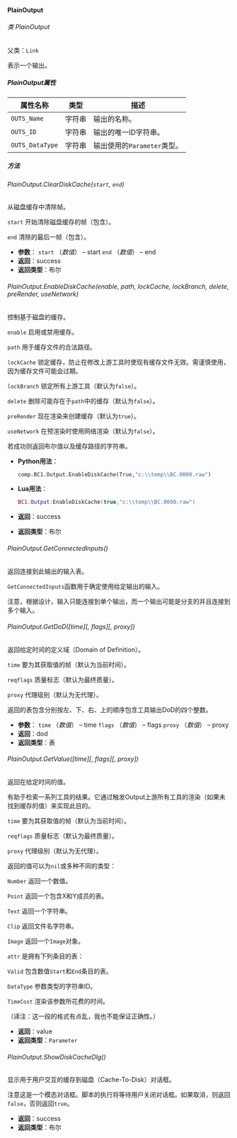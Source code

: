 #### PlainOutput

###### 类 PlainOutput

父类：`Link`

表示一个输出。

##### PlainOutput属性

| 属性名称        | 类型   | 描述                        |
| --------------- | ------ | --------------------------- |
| `OUTS_Name`     | 字符串 | 输出的名称。                |
| `OUTS_ID`       | 字符串 | 输出的唯一ID字符串。        |
| `OUTS_DataType` | 字符串 | 输出使用的`Parameter`类型。 |

##### 方法

###### PlainOutput.ClearDiskCache(`start`, `end`)

从磁盘缓存中清除帧。

`start` 开始清除磁盘缓存的帧（包含）。

`end` 清除的最后一帧（包含）。

- <b>参数</b>：
  `start` （*数值*） – start
  `end` （*数值*） – end
- <b>返回</b>：success
- <b>返回类型</b>：布尔

###### PlainOutput.EnableDiskCache(*enable*, *path*, *lockCache*, *lockBranch*, *delete*, *preRender*, *useNetwork*)

控制基于磁盘的缓存。

`enable` 启用或禁用缓存。

`path` 用于缓存文件的合法路径。

`lockCache` 锁定缓存，防止在修改上游工具时使现有缓存文件无效。需谨慎使用，因为缓存文件可能会过期。

`lockBranch` 锁定所有上游工具（默认为`false`）。

`delete` 删除可能存在于`path`中的缓存（默认为`false`）。

`preRender` 现在渲染来创建缓存（默认为`true`）。

`useNetwork` 在预渲染时使用网络渲染（默认为`false`）。

若成功则返回布尔值以及缓存路径的字符串。

- <b>Python用法</b>：

  ```python
  comp.BC1.Output.EnableDiskCache(True,"c:\\temp\\BC.0000.raw")
  ```

- <b>Lua用法</b>：

  ```lua
  BC1.Output:EnableDiskCache(true,"c:\\temp\\BC.0000.raw")
  ```

- <b>返回</b>：success

- <b>返回类型</b>：布尔

###### PlainOutput.GetConnectedInputs()

返回连接到此输出的输入表。

`GetConnectedInputs`函数用于确定使用给定输出的输入。

注意，根据设计，输入只能连接到单个输出，而一个输出可能是分支的并且连接到多个输入。

###### PlainOutput.GetDoD(\[*time*\]\[, *flags*\]\[, *proxy*\])

返回给定时间的定义域（Domain of Definition）。

`time` 要为其获取值的帧（默认为当前时间）。

`reqflags` 质量标志（默认为最终质量）。

`proxy` 代理级别（默认为无代理）。

返回的表包含分别按左、下、右、上的顺序包含工具输出DoD的四个整数。

- <b>参数</b>：
  `time` （*数值*） – time
  `flags` （*数值*） – flags
  `proxy` （*数值*） – proxy
- <b>返回</b>：dod
- <b>返回类型</b>：表

###### PlainOutput.GetValue(\[*time*\]\[, *flags*\]\[, *proxy*\])

返回在给定时间的值。

有助于检索一系列工具的结果。它通过触发Output上游所有工具的渲染（如果未找到缓存的值）来实现此目的。

`time` 要为其获取值的帧（默认为当前时间）。

`reqflags` 质量标志（默认为最终质量）。

`proxy` 代理级别（默认为无代理）。

返回的值可以为`nil`或多种不同的类型：

`Number` 返回一个数值。

`Point` 返回一个包含X和Y成员的表。

`Text` 返回一个字符串。

`Clip` 返回文件名字符串。

`Image` 返回一个`Image`对象。

`attr` 是拥有下列条目的表：

`Valid` 包含数值`Start`和`End`条目的表。

`DataType` 参数类型的字符串ID。

`TimeCost` 渲染该参数所花费的时间。

（译注：这一段的格式有点乱，我也不能保证正确性。）

- <b>返回</b>：value
- <b>返回类型</b>：`Parameter`

###### PlainOutput.ShowDiskCacheDlg()

显示用于用户交互的缓存到磁盘（Cache-To-Disk）对话框。

注意这是一个模态对话框。脚本的执行将等待用户关闭对话框。如果取消，则返回`false`，否则返回`true`。

- <b>返回</b>：success
- <b>返回类型</b>：布尔